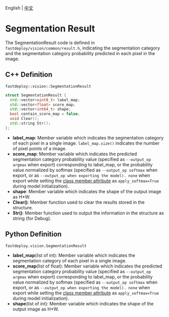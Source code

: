 English | [中文](segmentation_result.md)
# Segmentation Result

The SegmentationResult code is defined in `fastdeploy/vision/common/result.h`, indicating the segmentation category and the segmentation category probability predicted in each pixel in the image.

## C++ Definition

``fastdeploy::vision::SegmentationResult``

```c++
struct SegmentationResult {
  std::vector<uint8_t> label_map;
  std::vector<float> score_map;
  std::vector<int64_t> shape;
  bool contain_score_map = false;
  void Clear();
  std::string Str();
};
```

- **label_map**: Member variable which indicates the segmentation category of each pixel in a single image. `label_map.size()` indicates the number of pixel points of a image.
- **score_map**: Member variable which indicates the predicted segmentation category probability value (specified as `--output_op argmax` when export) corresponding to label_map, or the probability value normalized by softmax (specified as `--output_op softmax` when export, or as `--output_op when exporting the model). none`  when export while setting the [class member attribute](../../../examples/vision/segmentation/paddleseg/cpp/) as `apply_softmax=True` during model initialization).
- **shape**: Member variable which indicates the shape of the output image as H\*W.
- **Clear()**: Member function used to clear the results stored in the structure.
- **Str()**: Member function used to output the information in the structure as string (for Debug).

## Python Definition

`fastdeploy.vision.SegmentationResult`

- **label_map**(list of int): Member variable which indicates the segmentation category of each pixel in a single image.
- **score_map**(list of float): Member variable which indicates the predicted segmentation category probability value (specified as `--output_op argmax` when export) corresponding to label_map, or the probability value normalized by softmax (specified as `--output_op softmax` when export, or as `--output_op when exporting the model). none`  when export while setting the [class member attribute](../../../examples/vision/segmentation/paddleseg/cpp/) as `apply_softmax=True` during model initialization).
- **shape**(list of int): Member variable which indicates the shape of the output image as H\*W.
